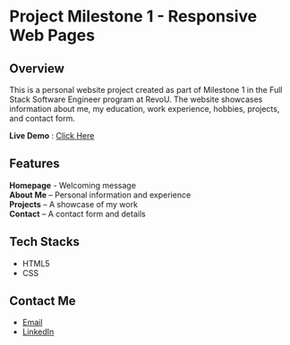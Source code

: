 # Project Milestone 1 - Responsive Web Pages

## Overview
This is a personal website project created as part of Milestone 1 in the Full Stack Software Engineer program at RevoU. The website showcases information about me, my education, work experience, hobbies, projects, and contact form.

**Live Demo** : [Click Here](https://revou-fsse-feb25.github.io/milestone-1-bagasade/)

## Features
**Homepage** - Welcoming message  
**About Me** – Personal information and experience  
**Projects** – A showcase of my work  
**Contact** – A contact form and details 

## Tech Stacks
- HTML5
- CSS

## Contact Me
- [Email](bagas.ade.prakosa@gmail.com)
- [LinkedIn](www.linkedin.com/in/bagasadeprakosa)
